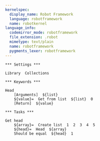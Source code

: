 ```yaml
---
kernelspec:
  display_name: Robot Framework
  language: robotframework
  name: robotkernel
language_info:
  codemirror_mode: robotframework
  file_extension: .robot
  mimetype: text/plain
  name: robotframework
  pygments_lexer: robotframework
---
```


```{code-cell} robotframework
*** Settings ***

Library  Collections
```

```{code-cell} robotframework
*** Keywords ***

Head
    [Arguments]  ${list}
    ${value}=  Get from list  ${list}  0
    [Return]  ${value}
```

```{code-cell} robotframework
*** Tasks ***

Get head
    ${array}=  Create list  1  2  3  4  5
    ${head}=  Head  ${array}
    Should be equal  ${head}  1
```
